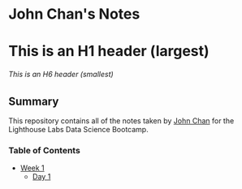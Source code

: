 # John Chan's Notes

# This is an H1 header (largest)
###### This is an H6 header (smallest)

## Summary 

This repository contains all of the notes taken by [John Chan](https://github.com/johnchan-92) for the Lighthouse Labs Data Science Bootcamp.

### Table of Contents

* [Week 1](/Week_1)
  * [Day 1](/Week_1/Day_1)
